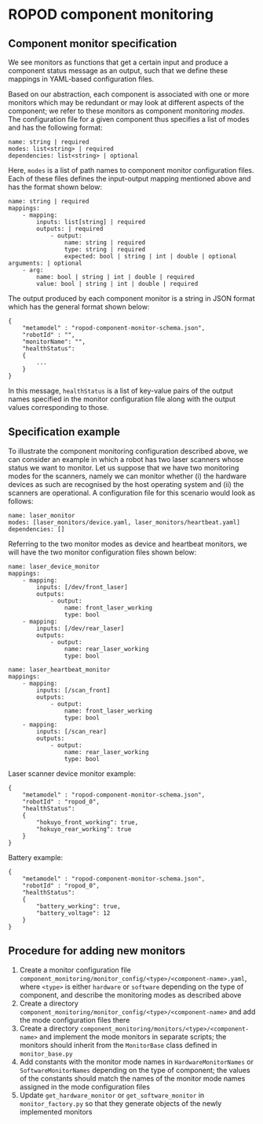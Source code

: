 # ROPOD component monitoring

## Component monitor specification

We see monitors as functions that get a certain input and produce a component status message as an output, such that we define these mappings in YAML-based configuration files.

Based on our abstraction, each component is associated with one or more monitors which may be redundant or may look at different aspects of the component; we refer to these monitors as component monitoring *modes*. The configuration file for a given component thus specifies a list of modes and has the following format:

```
name: string | required
modes: list<string> | required
dependencies: list<string> | optional
```

Here, `modes` is a list of path names to component monitor configuration files. Each of these files defines the input-output mapping mentioned above and has the format shown below:

```
name: string | required
mappings:
    - mapping:
        inputs: list[string] | required
        outputs: | required
            - output:
                name: string | required
                type: string | required
                expected: bool | string | int | double | optional
arguments: | optional
    - arg:
        name: bool | string | int | double | required
        value: bool | string | int | double | required
```

The output produced by each component monitor is a string in JSON format which has the general format shown below:

```
{
    "metamodel" : "ropod-component-monitor-schema.json",
    "robotId" : "",
    "monitorName": "",
    "healthStatus":
    {
        ...
    }
}
```

In this message, `healthStatus` is a list of key-value pairs of the output names specified in the monitor configuration file along with the output values corresponding to those.

## Specification example

To illustrate the component monitoring configuration described above, we can consider an example in which a robot has two laser scanners whose status we want to monitor. Let us suppose that we have two monitoring modes for the scanners, namely we can monitor whether (i) the hardware devices as such are recognised by the host operating system and (ii) the scanners are operational. A configuration file for this scenario would look as follows:

```
name: laser_monitor
modes: [laser_monitors/device.yaml, laser_monitors/heartbeat.yaml]
dependencies: []
```

Referring to the two monitor modes as device and heartbeat monitors, we will have the two monitor configuration files shown below:

```
name: laser_device_monitor
mappings:
    - mapping:
        inputs: [/dev/front_laser]
        outputs:
            - output:
                name: front_laser_working
                type: bool
    - mapping:
        inputs: [/dev/rear_laser]
        outputs:
            - output:
                name: rear_laser_working
                type: bool
```

```
name: laser_heartbeat_monitor
mappings:
    - mapping:
        inputs: [/scan_front]
        outputs:
            - output:
                name: front_laser_working
                type: bool
    - mapping:
        inputs: [/scan_rear]
        outputs:
            - output:
                name: rear_laser_working
                type: bool
```

Laser scanner device monitor example:
```
{
    "metamodel" : "ropod-component-monitor-schema.json",
    "robotId" : "ropod_0",
    "healthStatus":
    {
        "hokuyo_front_working": true,
        "hokuyo_rear_working": true
    }
}
```

Battery example:
```
{
    "metamodel" : "ropod-component-monitor-schema.json",
    "robotId" : "ropod_0",
    "healthStatus":
    {
        "battery_working": true,
        "battery_voltage": 12
    }
}
```

## Procedure for adding new monitors

1. Create a monitor configuration file `component_monitoring/monitor_config/<type>/<component-name>.yaml`, where `<type>` is either `hardware` or `software` depending on the type of component, and describe the monitoring modes as described above
2. Create a directory `component_monitoring/monitor_config/<type>/<component-name>` and add the mode configuration files there
3. Create a directory `component_monitoring/monitors/<type>/<component-name>` and implement the mode monitors in separate scripts; the monitors should inherit from the `MonitorBase` class defined in `monitor_base.py`
4. Add constants with the monitor mode names in `HardwareMonitorNames` or `SoftwareMonitorNames` depending on the type of component; the values of the constants should match the names of the monitor mode names assigned in the mode configuration files
5. Update `get_hardware_monitor` or `get_software_monitor` in `monitor_factory.py` so that they generate objects of the newly implemented monitors
